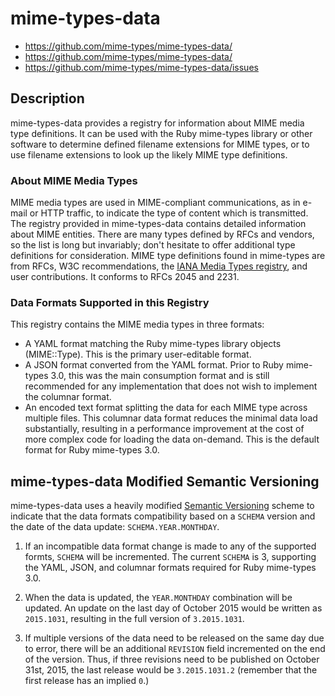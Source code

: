 # mime-types-data

* https://github.com/mime-types/mime-types-data/
* https://github.com/mime-types/mime-types-data/
* https://github.com/mime-types/mime-types-data/issues

## Description

mime-types-data provides a registry for information about MIME media type
definitions. It can be used with the Ruby mime-types library or other software
to determine defined filename extensions for MIME types, or to use filename
extensions to look up the likely MIME type definitions.

### About MIME Media Types

MIME media types are used in MIME-compliant communications, as in e-mail or
HTTP traffic, to indicate the type of content which is transmitted. The
registry provided in mime-types-data contains detailed information about MIME
entities. There are many types defined by RFCs and vendors, so the list is long
but invariably; don't hesitate to offer additional type definitions for
consideration. MIME type definitions found in mime-types are from RFCs, W3C
recommendations, the [IANA Media Types registry][registry], and user
contributions. It conforms to RFCs 2045 and 2231.

### Data Formats Supported in this Registry

This registry contains the MIME media types in three formats:

*   A YAML format matching the Ruby mime-types library objects (MIME::Type).
    This is the primary user-editable format.
*   A JSON format converted from the YAML format. Prior to Ruby mime-types 3.0,
    this was the main consumption format and is still recommended for any
    implementation that does not wish to implement the columnar format.
*   An encoded text format splitting the data for each MIME type across
    multiple files. This columnar data format reduces the minimal data load
    substantially, resulting in a performance improvement at the cost of more
    complex code for loading the data on-demand. This is the default format for
    Ruby mime-types 3.0.

## mime-types-data Modified Semantic Versioning

mime-types-data uses a heavily modified [Semantic Versioning][] scheme to
indicate that the data formats compatibility based on a `SCHEMA` version and
the date of the data update: `SCHEMA.YEAR.MONTHDAY`.

1.  If an incompatible data format change is made to any of the supported
    formts, `SCHEMA` will be incremented. The current `SCHEMA` is 3, supporting
    the YAML, JSON, and columnar formats required for Ruby mime-types 3.0.

2.  When the data is updated, the `YEAR.MONTHDAY` combination will be updated.
    An update on the last day of October 2015 would be written as `2015.1031`,
    resulting in the full version of `3.2015.1031`.

3.  If multiple versions of the data need to be released on the same day due to
    error, there will be an additional `REVISION` field incremented on the end
    of the version. Thus, if three revisions need to be published on October
    31st, 2015, the last release would be `3.2015.1031.2` (remember that the
    first release has an implied `0`.)

[registry]: https://www.iana.org/assignments/media-types/media-types.xhtml
[Semantic Versioning]: http://semver.org/
